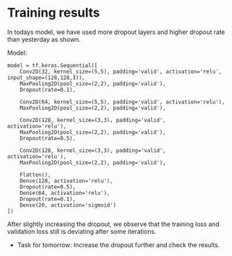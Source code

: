 # Training results

In todays model, we have used more dropout layers and higher dropout rate than yesterday as shown. 

Model:
```
model = tf.keras.Sequential([
    Conv2D(32, kernel_size=(5,5), padding='valid', activation='relu', input_shape=(128,128,3)),
    MaxPooling2D(pool_size=(2,2), padding='valid'),
    Dropout(rate=0.1),

    Conv2D(64, kernel_size=(5,5), padding='valid', activation='relu'),
    MaxPooling2D(pool_size=(2,2), padding='valid'),

    Conv2D(128, kernel_size=(3,3), padding='valid', activation='relu'),
    MaxPooling2D(pool_size=(2,2), padding='valid'),
    Dropout(rate=0.5),
    
    Conv2D(128, kernel_size=(3,3), padding='valid', activation='relu'),
    MaxPooling2D(pool_size=(2,2), padding='valid'),

    Flatten(),
    Dense(128, activation='relu'),
    Dropout(rate=0.5),
    Dense(64, activation='relu'),
    Dropout(rate=0.1),
    Dense(20, activation='sigmoid')
])
```
After slightly increasing the dropout, we observe that the training loss and validation loss still is deviating after some iterations.

- Task for tomorrow: Increase the dropout further and check the results.